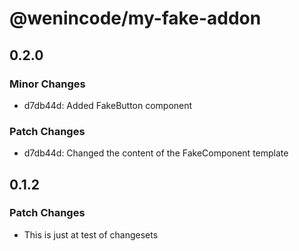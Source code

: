 # @wenincode/my-fake-addon

## 0.2.0

### Minor Changes

- d7db44d: Added FakeButton component

### Patch Changes

- d7db44d: Changed the content of the FakeComponent template

## 0.1.2

### Patch Changes

- This is just at test of changesets
